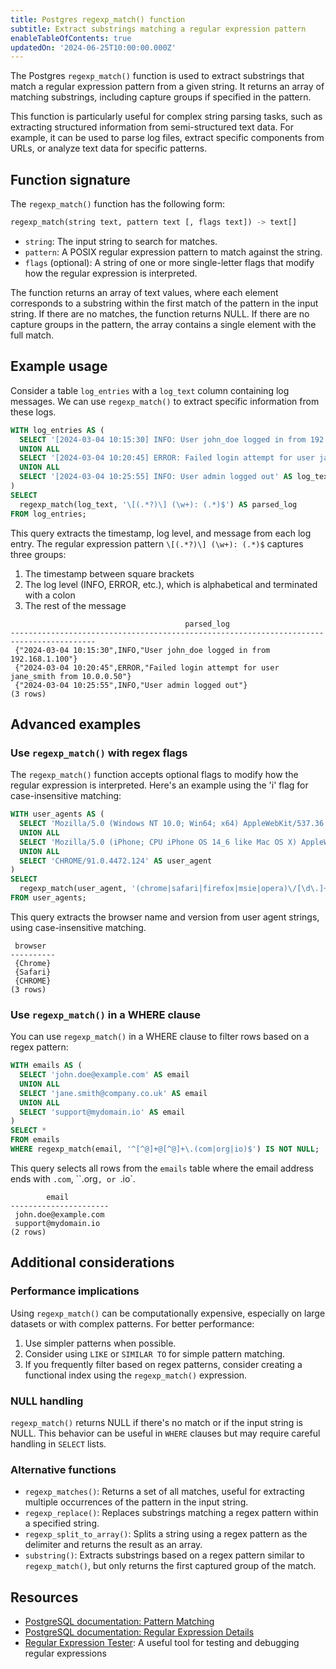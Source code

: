 ```yaml
---
title: Postgres regexp_match() function
subtitle: Extract substrings matching a regular expression pattern
enableTableOfContents: true
updatedOn: '2024-06-25T10:00:00.000Z'
---
```


The Postgres `regexp_match()` function is used to extract substrings that match a regular expression pattern from a given string. It returns an array of matching substrings, including capture groups if specified in the pattern.

This function is particularly useful for complex string parsing tasks, such as extracting structured information from semi-structured text data. For example, it can be used to parse log files, extract specific components from URLs, or analyze text data for specific patterns.

<CTA />

## Function signature

The `regexp_match()` function has the following form:

```sql
regexp_match(string text, pattern text [, flags text]) -> text[]
```

- `string`: The input string to search for matches.
- `pattern`: A POSIX regular expression pattern to match against the string.
- `flags` (optional): A string of one or more single-letter flags that modify how the regular expression is interpreted.

The function returns an array of text values, where each element corresponds to a substring within the first match of the pattern in the input string. If there are no matches, the function returns NULL. If there are no capture groups in the pattern, the array contains a single element with the full match.

## Example usage

Consider a table `log_entries` with a `log_text` column containing log messages. We can use `regexp_match()` to extract specific information from these logs.

```sql
WITH log_entries AS (
  SELECT '[2024-03-04 10:15:30] INFO: User john_doe logged in from 192.168.1.100' AS log_text
  UNION ALL
  SELECT '[2024-03-04 10:20:45] ERROR: Failed login attempt for user jane_smith from 10.0.0.50' AS log_text
  UNION ALL
  SELECT '[2024-03-04 10:25:55] INFO: User admin logged out' AS log_text
)
SELECT
  regexp_match(log_text, '\[(.*?)\] (\w+): (.*)$') AS parsed_log
FROM log_entries;
```

This query extracts the timestamp, log level, and message from each log entry. The regular expression pattern `\[(.*?)\] (\w+): (.*)$` captures three groups:

1. The timestamp between square brackets
2. The log level (INFO, ERROR, etc.), which is alphabetical and terminated with a colon
3. The rest of the message

```text
                                       parsed_log
-----------------------------------------------------------------------------------------
 {"2024-03-04 10:15:30",INFO,"User john_doe logged in from 192.168.1.100"}
 {"2024-03-04 10:20:45",ERROR,"Failed login attempt for user jane_smith from 10.0.0.50"}
 {"2024-03-04 10:25:55",INFO,"User admin logged out"}
(3 rows)
```

## Advanced examples

### Use `regexp_match()` with regex flags

The `regexp_match()` function accepts optional flags to modify how the regular expression is interpreted. Here's an example using the 'i' flag for case-insensitive matching:

```sql
WITH user_agents AS (
  SELECT 'Mozilla/5.0 (Windows NT 10.0; Win64; x64) AppleWebKit/537.36 (KHTML, like Gecko) Chrome/91.0.4472.124 Safari/537.36' AS user_agent
  UNION ALL
  SELECT 'Mozilla/5.0 (iPhone; CPU iPhone OS 14_6 like Mac OS X) AppleWebKit/605.1.15 (KHTML, like Gecko) Version/14.1.1 Mobile/15E148 Safari/604.1' AS user_agent
  UNION ALL
  SELECT 'CHROME/91.0.4472.124' AS user_agent
)
SELECT
  regexp_match(user_agent, '(chrome|safari|firefox|msie|opera)\/[\d\.]+', 'i') AS browser
FROM user_agents;
```

This query extracts the browser name and version from user agent strings, using case-insensitive matching.

```text
 browser
----------
 {Chrome}
 {Safari}
 {CHROME}
(3 rows)
```

### Use `regexp_match()` in a WHERE clause

You can use `regexp_match()` in a WHERE clause to filter rows based on a regex pattern:

```sql
WITH emails AS (
  SELECT 'john.doe@example.com' AS email
  UNION ALL
  SELECT 'jane.smith@company.co.uk' AS email
  UNION ALL
  SELECT 'support@mydomain.io' AS email
)
SELECT *
FROM emails
WHERE regexp_match(email, '^[^@]+@[^@]+\.(com|org|io)$') IS NOT NULL;
```

This query selects all rows from the `emails` table where the email address ends with `.com`, ``.org`, or `.io`.

```text
        email
----------------------
 john.doe@example.com
 support@mydomain.io
(2 rows)
```

## Additional considerations

### Performance implications

Using `regexp_match()` can be computationally expensive, especially on large datasets or with complex patterns. For better performance:

1. Use simpler patterns when possible.
2. Consider using `LIKE` or `SIMILAR TO` for simple pattern matching.
3. If you frequently filter based on regex patterns, consider creating a functional index using the `regexp_match()` expression.

### NULL handling

`regexp_match()` returns NULL if there's no match or if the input string is NULL. This behavior can be useful in `WHERE` clauses but may require careful handling in  `SELECT` lists.

### Alternative functions

- `regexp_matches()`: Returns a set of all matches, useful for extracting multiple occurrences of the pattern in the input string.
- `regexp_replace()`: Replaces substrings matching a regex pattern within a specified string.
- `regexp_split_to_array()`: Splits a string using a regex pattern as the delimiter and returns the result as an array.
- `substring()`: Extracts substrings based on a regex pattern similar to `regexp_match()`, but only returns the first captured group of the match.

## Resources

- [PostgreSQL documentation: Pattern Matching](https://www.postgresql.org/docs/current/functions-matching.html)
- [PostgreSQL documentation: Regular Expression Details](https://www.postgresql.org/docs/current/functions-matching.html#FUNCTIONS-POSIX-REGEXP)
- [Regular Expression Tester](https://regex101.com/): A useful tool for testing and debugging regular expressions
